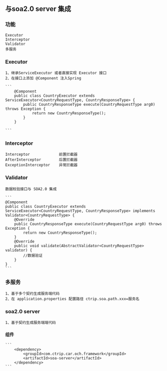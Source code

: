 ## 与soa2.0 server 集成

### 功能
	Executor
	Interceptor
	Validator
	多服务

### Executor
	1、继承ServiceExecutor 或者直接实现 Executor 接口
	2、在接口上添加 @Component 注入Spring

	```
		@Component
		public class CountryExecutor extends ServiceExecutor<CountryRequestType, CountryResponseType> {
			public CountryResponseType execute(CountryRequestType arg0) throws Exception {
				return new CountryResponseType();
			}
		}

	```
### Interceptor
	Interceptor 			前置拦截器
	AfterInterceptor 		后置拦截器
	ExceptionInterceptor	异常拦截器

### Validator
	数据校验接口与 SOA2.0 集成

	```
	@Component
	public class CountryExecutor extends ServiceExecutor<CountryRequestType, CountryResponseType> implements Validator<CountryRequestType> {
		@Override
		public CountryResponseType execute(CountryRequestType arg0) throws Exception {
			return new CountryResponseType();
		}
		@Override
		public void validate(AbstractValidator<CountryRequestType> validator) {
			//数据验证
		}
	}
	```

###  多服务
	1、基于多个契约生成服务端代码
	2、在 application.properties 配置路径 ctrip.soa.path.xxx=服务名


###  soa2.0 server
	1、基于契约生成服务端端代码

####   组件

	```
		<dependency>
			<groupId>com.ctrip.car.och.framework</groupId>
			<artifactId>soa-server</artifactId>
		</dependency>
	```



